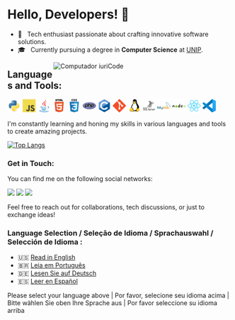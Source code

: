 # Hello, Developers! 👋

- 🤔 &nbsp; Tech enthusiast passionate about crafting innovative software solutions.
- 🎓 &nbsp; Currently pursuing a degree in **Computer Science** at <a href="https://www.unip.br/">UNIP</a>.

<img src="https://raw.githubusercontent.com/MicaelliMedeiros/micaellimedeiros/master/image/computer-illustration.png" min-width="400px" max-width="400px" width="400px" align="right" alt="Computador iuriCode">

## Languages and Tools: 

<code><img height="30" src="https://github.com/devicons/devicon/blob/master/icons/python/python-original.svg"></code>
<code><img height="30" src="https://github.com/devicons/devicon/blob/master/icons/javascript/javascript-original.svg"></code>
<code><img height="30" src="https://github.com/devicons/devicon/blob/master/icons/java/java-original.svg"></code>
<code><img height="30" src="https://github.com/devicons/devicon/blob/master/icons/html5/html5-original-wordmark.svg"></code>
<code><img height="30" src="https://github.com/devicons/devicon/blob/master/icons/css3/css3-original-wordmark.svg"></code>
<code><img height="30" src="https://github.com/devicons/devicon/blob/master/icons/php/php-original.svg"></code>
<code><img height="30" src="https://github.com/devicons/devicon/blob/master/icons/c/c-original.svg"></code>
<code><img height="30" src="https://github.com/devicons/devicon/blob/master/icons/git/git-original.svg"></code>
<code><img height="30" src="https://github.com/devicons/devicon/blob/master/icons/linux/linux-original.svg"></code>
<code><img height="30" src="https://github.com/devicons/devicon/blob/master/icons/microsoftsqlserver/microsoftsqlserver-plain-wordmark.svg"></code>
<code><img height="30" src="https://github.com/devicons/devicon/blob/master/icons/mysql/mysql-original-wordmark.svg"></code>
<code><img height="30" src="https://github.com/devicons/devicon/blob/master/icons/nodejs/nodejs-original-wordmark.svg"></code>
<code><img height="30" src="https://github.com/devicons/devicon/blob/master/icons/react/react-original.svg"></code>
<code><img height="30" src="https://github.com/devicons/devicon/blob/master/icons/vscode/vscode-original.svg"></code>

I'm constantly learning and honing my skills in various languages and tools to create amazing projects.

[![Top Langs](https://github-readme-stats.vercel.app/api/top-langs/?username=Italoomoura&layout=compact)](https://github.com/anuraghazra/github-readme-stats)


### Get in Touch:

You can find me on the following social networks:

<p align="left">
  <a href="https://api.whatsapp.com/send?phone=5511996933977&text=Olá" target="_blank"><img src="https://img.shields.io/badge/WhatsApp-25D366?style=for-the-badge&logo=whatsapp&logoColor=white" target="_blank"></a>
  <a href= "https://www.linkedin.com/in/italo-moura-7779a9232" target="_blank"><img src="https://img.shields.io/badge/-LinkedIn-%230077B5?style=for-the-badge&logo=linkedin&logoColor=white" target="_blank"></a> 
  <a href = "mailto:italomourasant9@gmail.com"><img src="https://img.shields.io/badge/Gmail-D14836?style=for-the-badge&logo=gmail&logoColor=white" target="_blank"></a>
</p>  

Feel free to reach out for collaborations, tech discussions, or just to exchange ideas!

###  Language Selection / Seleção de Idioma / Sprachauswahl / Selección de Idioma :

- 🇺🇸 [Read in English](README.en.md)
- 🇧🇷 [Leia em Português](README.pt.md)
- 🇩🇪 [Lesen Sie auf Deutsch](README.de.md)
- 🇪🇸 [Leer en Español](README.es.md)

Please select your language above | Por favor, selecione seu idioma acima | Bitte wählen Sie oben Ihre Sprache aus | Por favor seleccione su idioma arriba
